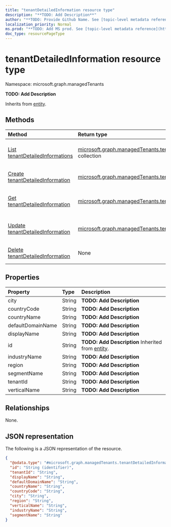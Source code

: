 ```yaml
---
title: "tenantDetailedInformation resource type"
description: "**TODO: Add Description**"
author: "**TODO: Provide Github Name. See [topic-level metadata reference](https://msgo.azurewebsites.net/add/document/guidelines/metadata.html#topic-level-metadata)**"
localization_priority: Normal
ms.prod: "**TODO: Add MS prod. See [topic-level metadata reference](https://msgo.azurewebsites.net/add/document/guidelines/metadata.html#topic-level-metadata)**"
doc_type: resourcePageType
---
```


# tenantDetailedInformation resource type

Namespace: microsoft.graph.managedTenants



**TODO: Add Description**


Inherits from [entity](../resources/managedtenants-entity.md).

## Methods
|Method|Return type|Description|
|:---|:---|:---|
|[List tenantDetailedInformations](../api/managedtenants-tenantdetailedinformation-list.md)|[microsoft.graph.managedTenants.tenantDetailedInformation](../resources/managedtenants-tenantdetailedinformation.md) collection|Get a list of the [tenantDetailedInformation](../resources/managedtenants-tenantdetailedinformation.md) objects and their properties.|
|[Create tenantDetailedInformation](../api/managedtenants-tenantdetailedinformation-create.md)|[microsoft.graph.managedTenants.tenantDetailedInformation](../resources/managedtenants-tenantdetailedinformation.md)|Create a new [tenantDetailedInformation](../resources/managedtenants-tenantdetailedinformation.md) object.|
|[Get tenantDetailedInformation](../api/managedtenants-tenantdetailedinformation-get.md)|[microsoft.graph.managedTenants.tenantDetailedInformation](../resources/managedtenants-tenantdetailedinformation.md)|Read the properties and relationships of a [tenantDetailedInformation](../resources/managedtenants-tenantdetailedinformation.md) object.|
|[Update tenantDetailedInformation](../api/managedtenants-tenantdetailedinformation-update.md)|[microsoft.graph.managedTenants.tenantDetailedInformation](../resources/managedtenants-tenantdetailedinformation.md)|Update the properties of a [tenantDetailedInformation](../resources/managedtenants-tenantdetailedinformation.md) object.|
|[Delete tenantDetailedInformation](../api/managedtenants-tenantdetailedinformation-delete.md)|None|Deletes a [tenantDetailedInformation](../resources/managedtenants-tenantdetailedinformation.md) object.|

## Properties
|Property|Type|Description|
|:---|:---|:---|
|city|String|**TODO: Add Description**|
|countryCode|String|**TODO: Add Description**|
|countryName|String|**TODO: Add Description**|
|defaultDomainName|String|**TODO: Add Description**|
|displayName|String|**TODO: Add Description**|
|id|String|**TODO: Add Description** Inherited from [entity](../resources/managedtenants-entity.md).|
|industryName|String|**TODO: Add Description**|
|region|String|**TODO: Add Description**|
|segmentName|String|**TODO: Add Description**|
|tenantId|String|**TODO: Add Description**|
|verticalName|String|**TODO: Add Description**|

## Relationships
None.

## JSON representation
The following is a JSON representation of the resource.
<!-- {
  "blockType": "resource",
  "keyProperty": "id",
  "@odata.type": "microsoft.graph.managedTenants.tenantDetailedInformation",
  "baseType": "microsoft.graph.entity",
  "openType": false
}
-->
``` json
{
  "@odata.type": "#microsoft.graph.managedTenants.tenantDetailedInformation",
  "id": "String (identifier)",
  "tenantId": "String",
  "displayName": "String",
  "defaultDomainName": "String",
  "countryName": "String",
  "countryCode": "String",
  "city": "String",
  "region": "String",
  "verticalName": "String",
  "industryName": "String",
  "segmentName": "String"
}
```

